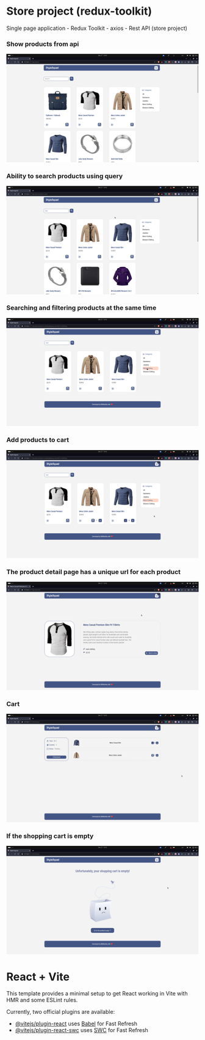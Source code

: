 # Store project (redux-toolkit)

Single page application - Redux Toolkit - axios - Rest API (store project)

### Show products from api

![Home](./images/1.png)

### Ability to search products using query

![Search](./images/2.png)

### Searching and filtering products at the same time

![Filter & Search](./images/3.png)

### Add products to cart

![Add to cart](./images/4.png)

### The product detail page has a unique url for each product

![Details Page](./images/5.png)

### Cart

![Cart](./images/6.png)

### If the shopping cart is empty

![Cart Empty](./images/7.png)

# React + Vite

This template provides a minimal setup to get React working in Vite with HMR and some ESLint rules.

Currently, two official plugins are available:

- [@vitejs/plugin-react](https://github.com/vitejs/vite-plugin-react/blob/main/packages/plugin-react/README.md) uses [Babel](https://babeljs.io/) for Fast Refresh
- [@vitejs/plugin-react-swc](https://github.com/vitejs/vite-plugin-react-swc) uses [SWC](https://swc.rs/) for Fast Refresh
